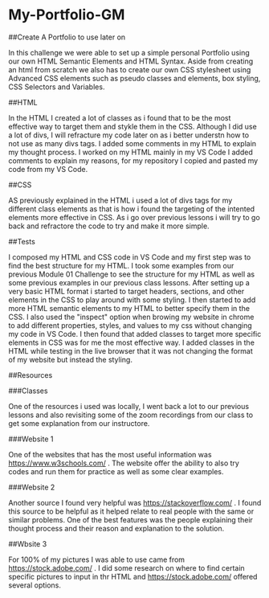 # My-Portfolio-GM

##Create A Portfolio to use later on

In this challenge we were able to set up a simple personal Portfolio using our own HTML Semantic Elements and HTML Syntax. Aside from creating an html from scratch we also has to create our own CSS stylesheet using Advanced CSS elements such as pseudo classes and elements, box styling, CSS Selectors and Variables. 



##HTML

In the HTML I created a lot of classes as i found that to be the most effective way to target them and stykle them in the CSS. Although I did use a lot of divs, I will refracture my code later on as i better understn how to not use as many divs tags. I added some comments in my HTML to explain my thought process. I worked on my HTML mainly in my VS Code I added comments to explain my reasons, for my repository I copied and pasted my code from my VS Code.



##CSS

AS previously explained in the HTML i used a lot of divs tags for my different class elements as that is how i found the targeting of the intented elements more effective in CSS. As i go over previous lessons i will try to go back and refractore the code to try and make it more simple.

##Tests

I composed my HTML and CSS code in VS Code and my first step was to find the best structure for my HTML. I took some examples from our previous Module 01 Challenge to see the structure for my HTML as well as some previous examples in our previous class lessons. After setting up a very basic HTML format i started to target headers, sections, and other elements in the CSS to play around with some styling. I then started to add more HTML semantic elements to my HTML to better specify them in the CSS. I also used the "inspect" option when browing my website in chrome to add different properties, styles, and values to my css without changing my code in VS Code. I then found that added classes to target more specific elements in CSS was for me the most effective way. I added classes in the HTML while testing in the live browser that it was not changing the format of my website but instead the styling. 

##Resources 

###Classes

One of the resources i used was locally, I went back a lot to our previous lessons and also revisiting some of the zoom recordings from our class to get some explanation from our instructore.

###Website 1

One of the websites that has the most useful information was https://www.w3schools.com/ . The website offer the ability to also try codes and run them for practice as well as some clear examples.

###Website 2

Another source I found very helpful was https://stackoverflow.com/ . I found this source to be helpful as it helped relate to real people with the same or similar problems. One of the best features was the people explaining their thought process and their reason and explanation to the solution.

##Wbsite 3

For 100% of my pictures I was able to use came from https://stock.adobe.com/ . I did some research on where to find certain specific pictures to input in thr HTML and https://stock.adobe.com/ offered several options.
